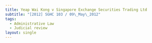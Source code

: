 ```yaml
---
title: Yeap Wai Kong v Singapore Exchange Securities Trading Ltd
subtitle: "[2012] SGHC 103 / 09\_May\_2012"
tags:
  - Administrative Law
  - Judicial review
layout: single
---
```


